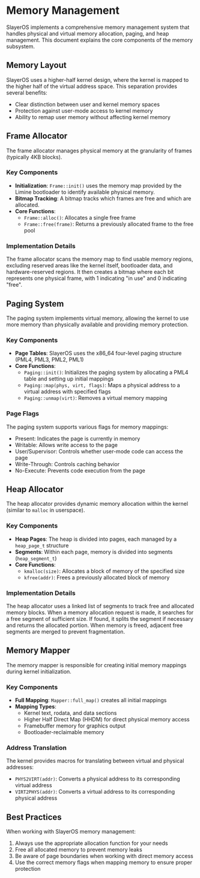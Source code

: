 # Memory Management

SlayerOS implements a comprehensive memory management system that handles physical and virtual memory allocation, paging, and heap management. This document explains the core components of the memory subsystem.

## Memory Layout

SlayerOS uses a higher-half kernel design, where the kernel is mapped to the higher half of the virtual address space. This separation provides several benefits:

- Clear distinction between user and kernel memory spaces
- Protection against user-mode access to kernel memory
- Ability to remap user memory without affecting kernel memory

## Frame Allocator

The frame allocator manages physical memory at the granularity of frames (typically 4KB blocks).

### Key Components

- **Initialization**: `Frame::init()` uses the memory map provided by the Limine bootloader to identify available physical memory.
- **Bitmap Tracking**: A bitmap tracks which frames are free and which are allocated.
- **Core Functions**:
  - `Frame::alloc()`: Allocates a single free frame
  - `Frame::free(frame)`: Returns a previously allocated frame to the free pool

### Implementation Details

The frame allocator scans the memory map to find usable memory regions, excluding reserved areas like the kernel itself, bootloader data, and hardware-reserved regions. It then creates a bitmap where each bit represents one physical frame, with 1 indicating "in use" and 0 indicating "free".

## Paging System

The paging system implements virtual memory, allowing the kernel to use more memory than physically available and providing memory protection.

### Key Components

- **Page Tables**: SlayerOS uses the x86_64 four-level paging structure (PML4, PML3, PML2, PML1)
- **Core Functions**:
  - `Paging::init()`: Initializes the paging system by allocating a PML4 table and setting up initial mappings
  - `Paging::map(phys, virt, flags)`: Maps a physical address to a virtual address with specified flags
  - `Paging::unmap(virt)`: Removes a virtual memory mapping

### Page Flags

The paging system supports various flags for memory mappings:

- Present: Indicates the page is currently in memory
- Writable: Allows write access to the page
- User/Supervisor: Controls whether user-mode code can access the page
- Write-Through: Controls caching behavior
- No-Execute: Prevents code execution from the page

## Heap Allocator

The heap allocator provides dynamic memory allocation within the kernel (similar to `malloc` in userspace).

### Key Components

- **Heap Pages**: The heap is divided into pages, each managed by a `heap_page_t` structure
- **Segments**: Within each page, memory is divided into segments (`heap_segment_t`)
- **Core Functions**:
  - `kmalloc(size)`: Allocates a block of memory of the specified size
  - `kfree(addr)`: Frees a previously allocated block of memory

### Implementation Details

The heap allocator uses a linked list of segments to track free and allocated memory blocks. When a memory allocation request is made, it searches for a free segment of sufficient size. If found, it splits the segment if necessary and returns the allocated portion. When memory is freed, adjacent free segments are merged to prevent fragmentation.

## Memory Mapper

The memory mapper is responsible for creating initial memory mappings during kernel initialization.

### Key Components

- **Full Mapping**: `Mapper::full_map()` creates all initial mappings
- **Mapping Types**:
  - Kernel text, rodata, and data sections
  - Higher Half Direct Map (HHDM) for direct physical memory access
  - Framebuffer memory for graphics output
  - Bootloader-reclaimable memory

### Address Translation

The kernel provides macros for translating between virtual and physical addresses:

- `PHYS2VIRT(addr)`: Converts a physical address to its corresponding virtual address
- `VIRT2PHYS(addr)`: Converts a virtual address to its corresponding physical address

## Best Practices

When working with SlayerOS memory management:

1. Always use the appropriate allocation function for your needs
2. Free all allocated memory to prevent memory leaks
3. Be aware of page boundaries when working with direct memory access
4. Use the correct memory flags when mapping memory to ensure proper protection 
